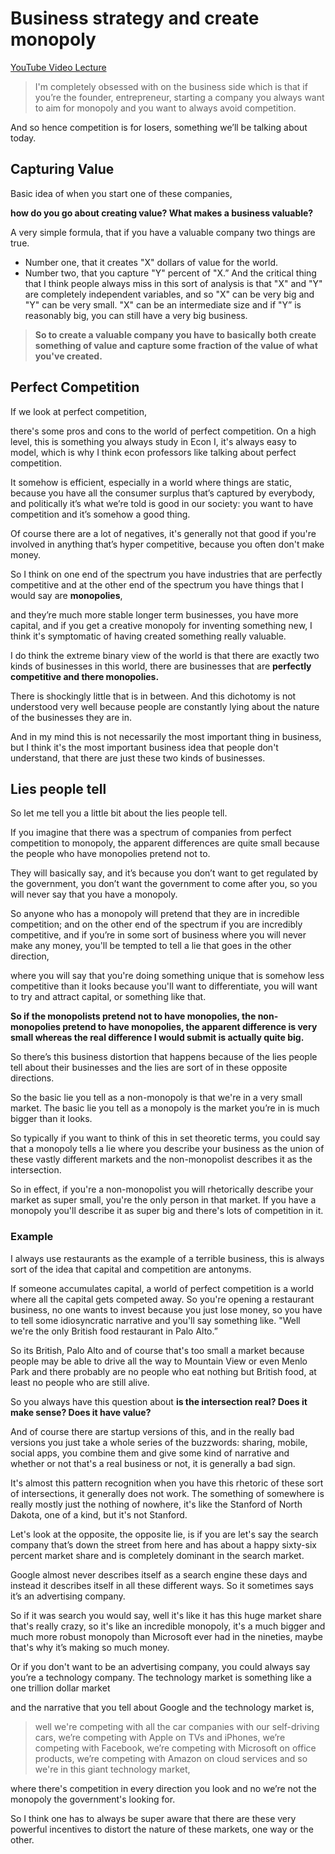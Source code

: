 
# Business strategy and create monopoly

[YouTube Video Lecture](https://youtu.be/5_0dVHMpJlo)


> I'm completely obsessed with on the business side which is that 
if you’re the founder, entrepreneur, starting a company you always want to aim for monopoly and you want to always avoid competition.

And so hence competition is for losers, something we’ll be talking about today.

## Capturing Value

Basic idea of when you start one of these companies,

**how do you go about creating value? What makes a business valuable?**

A very simple formula, that if you have a valuable company two things are true. 

- Number one, that it creates "X" dollars of value for the world.
- Number two, that you capture "Y" percent of "X.” And the critical thing that I think people always miss in this sort of analysis is that "X" and "Y" are completely independent variables, and so "X" can be very big and "Y" can be very small. "X" can be an intermediate size and if "Y” is reasonably big, you can still have a very big business.


> **So to create a valuable company you have to basically both create something of value and capture some fraction of the value of what you've created.**

## Perfect Competition

If we look at perfect competition, 

there's some pros and cons to the world of perfect competition. On a high level, this is something you always study in Econ I, it's always easy to model, which is why I think econ professors like talking about perfect competition. 

It somehow is efficient, especially in a world where things are static, because you have all the consumer surplus that’s captured by everybody, and politically it’s what we’re told is good in our society: you want to have competition and it’s somehow a good thing. 

Of course there are a lot of negatives, it's generally not that good if you're involved in anything that’s hyper competitive, because you often don't make money.

So I think on one end of the spectrum you have industries that are perfectly competitive and at the other end of the spectrum you have things that I would say are **monopolies**, 

and they’re much more stable longer term businesses, you have more capital, and if you get a creative monopoly for inventing something new, I think it's symptomatic of having created something really valuable.


I do think the extreme binary view of the world is that there are exactly two kinds of businesses in this world, there are businesses that are **perfectly competitive and there monopolies.** 

There is shockingly little that is in between. And this dichotomy is not understood very well because people are constantly lying about the nature of the businesses they are in.

And in my mind this is not necessarily the most important thing in business, but I think it's the most important business idea that people don't understand, that there are just these two kinds of businesses.

## Lies people tell

So let me tell you a little bit about the lies people tell. 

If you imagine that there was a spectrum of companies from perfect competition to monopoly, the apparent differences are quite small because the people who have monopolies pretend not to.

They will basically say, and it’s because you don’t want to get regulated by the government, you don’t want the government to come after you, so you will never say that you have a monopoly.

So anyone who has a monopoly will pretend that they are in incredible competition; and on the other end of the spectrum if you are incredibly competitive, and if you’re in some sort of business where you will never make any money, you'll be tempted to tell a lie that goes in the other direction,

where you will say that you're doing something unique that is somehow less competitive than it looks because you'll want to differentiate, you will want to try and attract capital, or something like that.

**So if the monopolists pretend not to have monopolies, the non-monopolies pretend to have monopolies, the apparent difference is very small whereas the real difference I would submit is actually quite big.**

So there’s this business distortion that happens because of the lies people tell about their businesses and the lies are sort of in these opposite directions.

So the basic lie you tell as a non-monopoly is that we're in a very small market. The basic lie you tell as a monopoly is the market you’re in is much bigger than it looks.

So typically if you want to think of this in set theoretic terms, you could say that a monopoly tells a lie where you describe your business as the union of these vastly different markets and the non-monopolist describes it as the intersection.

So in effect, if you're a non-monopolist you will rhetorically describe your market as super small, you're the only person in that market. If you have a monopoly you'll describe it as super big and there's lots of competition in it.


### Example

I always use restaurants as the example of a terrible business, this is always sort of the idea that capital and competition are antonyms. 

If someone accumulates capital, a world of perfect competition is a world where all the capital gets competed away.
So you're opening a restaurant business, no one wants to invest because you just lose money, so you have to tell some idiosyncratic narrative and you'll say something like. "Well we're the only British food restaurant in Palo Alto.”

So its British, Palo Alto and of course that's too small a market because people may be able to drive all the way to Mountain View or even Menlo Park and there probably are no people who eat nothing but British food, at least no people who are still alive.

So you always have this question about **is the intersection real? Does it make sense? Does it have value?**

And of course there are startup versions of this, and in the really bad versions you just take a whole series of the buzzwords: sharing, mobile, social apps, you combine them and give some kind of narrative and whether or not that's a real business or not, it is generally a bad sign.

It's almost this pattern recognition when you have this rhetoric of these sort of intersections, it generally does not work. The something of somewhere is really mostly just the nothing of nowhere, it's like the Stanford of North Dakota, one of a kind, but it's not Stanford.


Let's look at the opposite, the opposite lie, is if you are let's say the search company that’s down the street from here and has about a happy sixty-six percent market share and is completely dominant in the search market. 

Google almost never describes itself as a search engine these days and instead it describes itself in all these different ways. So it sometimes says it’s an advertising company.

So if it was search you would say, well it's like it has this huge market share that's really crazy, so it's like an incredible monopoly, it's a much bigger and much more robust monopoly than Microsoft ever had in the nineties, maybe that's why it’s making so much money.

Or if you don't want to be an advertising company, you could always say you’re a technology company. The technology market is something like a one trillion dollar market 

and the narrative that you tell about Google and the technology market is, 

> well we're competing with all the car companies with our self-driving cars, we’re competing with Apple on TVs and iPhones, we’re competing with Facebook, we’re competing with Microsoft on office products, we’re competing with Amazon on cloud services and so we're in this giant technology market,

where there's competition in every direction you look and no we’re not the monopoly the government's looking for.

So I think one has to always be super aware that there are these very powerful incentives to distort the nature of these markets, one way or the other.






